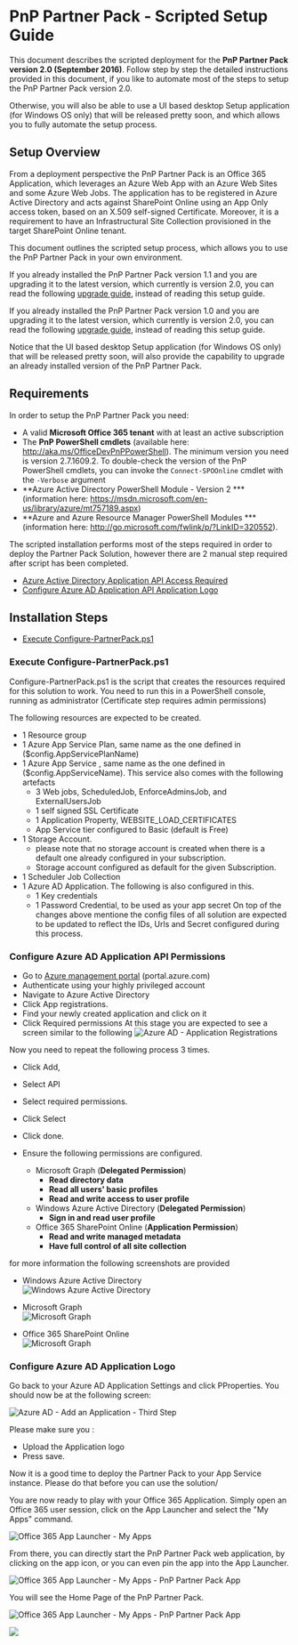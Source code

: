 # PnP Partner Pack - Scripted Setup Guide

This document describes the scripted deployment for the **PnP Partner Pack version 2.0 (September 2016)**.
Follow step by step the detailed instructions provided in this document, if you like to automate most of the steps to setup the PnP Partner Pack version 2.0.

Otherwise, you will also be able to use a UI based desktop Setup application (for Windows OS only) that will be released pretty soon, and which allows you to fully automate the setup process.

## Setup Overview
From a deployment perspective the PnP Partner Pack is an Office 365 Application, which leverages an Azure Web App with an Azure Web Sites and some Azure Web Jobs. The application has to be registered in Azure Active Directory and acts against SharePoint Online using an App Only access token, based on an X.509 self-signed Certificate. Moreover, it is a requirement to have an Infrastructural Site Collection provisioned in the target SharePoint Online tenant.

This document outlines the scripted setup process, which allows you to use the PnP Partner Pack in your own environment.

If you already installed the PnP Partner Pack version 1.1 and you are upgrading it to the latest version, which currently is version 2.0, you can read the following <a href="./Upgrade-From-v1_1-to-v2_0.md">upgrade guide</a>, instead of reading this setup guide.

If you already installed the PnP Partner Pack version 1.0 and you are upgrading it to the latest version, which currently is version 2.0, you can read the following <a href="./Upgrade-From-v1_0-to-v2_0.md">upgrade guide</a>, instead of reading this setup guide.

Notice that the UI based desktop Setup application (for Windows OS only) that will be released pretty soon, will also provide the capability to upgrade an already installed version of the PnP Partner Pack.

## Requirements
In order to setup the PnP Partner Pack you need:
* A valid **Microsoft Office 365 tenant** with at least an active subscription
* The **PnP PowerShell cmdlets** (available here: http://aka.ms/OfficeDevPnPPowerShell). The minimum version you need is version 2.7.1609.2. To double-check the version of the PnP PowerShell cmdlets, you can invoke the `Connect-SPOOnline`  cmdlet with the `-Verbose` argument
*  **Azure Active Directory PowerShell Module - Version 2 *** (information here: https://msdn.microsoft.com/en-us/library/azure/mt757189.aspx) 
*  **Azure and Azure Resource Manager PowerShell Modules *** (information here: http://go.microsoft.com/fwlink/p/?LinkID=320552).

The scripted installation performs most of the steps required in order to deploy the Partner Pack Solution, however there are 2 manual step required after script has been completed.
* [Azure Active Directory Application API Access Required](#aad-apipermissions)
* [Configure Azure AD Application API Application Logo](#aad-applogo)

## Installation Steps
* [Execute Configure-PartnerPack.ps1](#partnerpackscript)


<a name="partnerpackscript"></a>
### Execute Configure-PartnerPack.ps1

Configure-PartnerPack.ps1 is the script that creates the resources required for this solution to work.
You need to run this in a PowerShell console, running as administrator (Certificate step requires admin permissions)

The following resources are expected to be created.
- 1 Resource group
- 1 Azure App Service Plan, same name as the one defined in ($config.AppServicePlanName)
- 1 Azure App Service , same name as the one defined in ($config.AppServiceName). This service also comes with the following artefacts
    - 3 Web jobs, ScheduledJob, EnforceAdminsJob, and ExternalUsersJob 
    - 1 self signed SSL Certificate
    - 1 Application Property, WEBSITE_LOAD_CERTIFICATES
    - App Service tier configured to Basic (default is Free)
- 1 Storage Account.     
    - please note that no storage account is created when there is a default one already configured in your subscription.
    - Storage account configured as default for the given Subscription.
- 1 Scheduler Job Collection
- 1 Azure AD Application. The following is also configured in this.
    - 1 Key credentials
    - 1 Password Credential, to be used as your app secret
On top of the changes above mentione the config files of all solution are expected to be updated to reflect the IDs, Urls and Secret configured during this process.

<a name="aad-apipermissions"></a>
### Configure Azure AD Application API Permissions
- Go to [Azure management portal](http://portal.azure.com) (portal.azure.com)
- Authenticate using your highly privileged account
- Navigate to Azure Active Directory
- Click App registrations. 
- Find your newly created application and click on it 
- Click Required permissions 
At this stage you are expected to see a screen similar to the following
![Azure AD - Application Registrations](./Figures/ScriptedDeploy-Fig1-AzureADApplication.png)

Now you need to repeat the following process 3 times. 
- Click Add, 
- Select  API
- Select required permissions.
- Click Select
- Click done.  
- Ensure the following permissions are configured. 

    * Microsoft Graph (**Delegated Permission**)
      * **Read directory data**
      * **Read all users' basic profiles**
      * **Read and write access to user profile**
    * Windows Azure Active Directory (**Delegated Permission**)
      * **Sign in and read user profile**
    * Office 365 SharePoint Online (**Application Permission**)
      * **Read and write managed metadata**
      * **Have full control of all site collection**

for more information the following screenshots are provided
* Windows Azure Active Directory  
![Windows Azure Active Directory](./Figures/ScriptedDeploy-Fig2-AzureADPermissions.png)

* Microsoft Graph  
![Microsoft Graph](./Figures/ScriptedDeploy-Fig3-GraphRequiredPermissions.png)

* Office 365 SharePoint Online  
![Microsoft Graph](./Figures/ScriptedDeploy-Fig4-Office365Permissions.png)



<a name="aad-applogo"></a>
### Configure Azure AD Application Logo

Go back to your Azure AD Application Settings and click PProperties.  You should now be at the following screen: 

![Azure AD - Add an Application - Third Step](./Figures/Fig-09-Azure-AD-Add-Application-Step-02.png)

Please make sure you :
- Upload the Application logo
- Press save. 


Now it is a good time to deploy the Partner Pack to your App Service instance. Please do that before you can use the solution/

You are now ready to play with your Office 365 Application. Simply open an Office 365 user session, click on the App Launcher and select the "My Apps" command.

![Office 365 App Launcher - My Apps](./Figures/Fig-14-O365-App-Launcher.png)

From there, you can directly start the PnP Partner Pack web application, by clicking on the app icon, or you can even pin the app into the App Launcher.

![Office 365 App Launcher - My Apps - PnP Partner Pack App](./Figures/Fig-15-O365-PnP-Partner-Pack-App-Icon.png)

You will see the Home Page of the PnP Partner Pack.

![Office 365 App Launcher - My Apps - PnP Partner Pack App](./Figures/Fig-16-PnP-Partner-Pack-Home-Page.png)


<img src="https://telemetry.sharepointpnp.com/pnp-partner-pack/documentation/setup-guide" /> 
